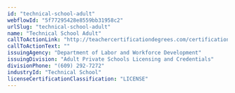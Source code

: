 ```yaml
---
id: "technical-school-adult"
webflowId: "5f77295428e8559bb31958c2"
urlSlug: "technical-school-adult"
name: "Technical School Adult"
callToActionLink: "http://teachercertificationdegrees.com/certification/new-jersey/"
callToActionText: ""
issuingAgency: "Department of Labor and Workforce Development"
issuingDivision: "Adult Private Schools Licensing and Credentials"
divisionPhone: "(609) 292-7272"
industryId: "Technical School"
licenseCertificationClassification: "LICENSE"
---
```

